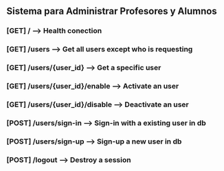 ## Sistema para Administrar Profesores y Alumnos


### [GET] / --> Health conection

### [GET] /users --> Get all users except who is requesting

### [GET] /users/{user_id} --> Get a specific user

### [GET] /users/{user_id}/enable --> Activate an user

### [GET] /users/{user_id}/disable --> Deactivate an user

### [POST] /users/sign-in --> Sign-in with a existing user in db

### [POST] /users/sign-up --> Sign-up a new user in db

### [POST] /logout --> Destroy a session